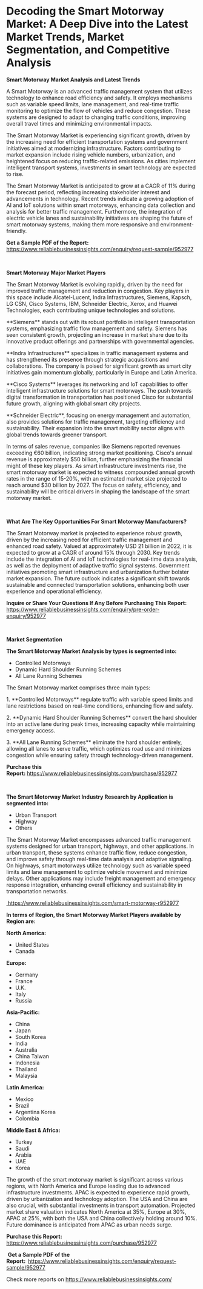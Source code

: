 <p><h1>Decoding the Smart Motorway Market: A Deep Dive into the Latest Market Trends, Market Segmentation, and Competitive Analysis</h1></p><p><strong>Smart Motorway Market Analysis and Latest Trends</strong></p>
<p><p>A Smart Motorway is an advanced traffic management system that utilizes technology to enhance road efficiency and safety. It employs mechanisms such as variable speed limits, lane management, and real-time traffic monitoring to optimize the flow of vehicles and reduce congestion. These systems are designed to adapt to changing traffic conditions, improving overall travel times and minimizing environmental impacts.</p><p>The Smart Motorway Market is experiencing significant growth, driven by the increasing need for efficient transportation systems and government initiatives aimed at modernizing infrastructure. Factors contributing to market expansion include rising vehicle numbers, urbanization, and heightened focus on reducing traffic-related emissions. As cities implement intelligent transport systems, investments in smart technology are expected to rise.</p><p>The Smart Motorway Market is anticipated to grow at a CAGR of 11% during the forecast period, reflecting increasing stakeholder interest and advancements in technology. Recent trends indicate a growing adoption of AI and IoT solutions within smart motorways, enhancing data collection and analysis for better traffic management. Furthermore, the integration of electric vehicle lanes and sustainability initiatives are shaping the future of smart motorway systems, making them more responsive and environment-friendly.</p></p>
<p><strong>Get a Sample PDF of the Report:&nbsp;</strong> <a href="https://www.reliablebusinessinsights.com/enquiry/request-sample/952977?utm_campaign=3148&utm_medium=2&utm_source=Github&utm_content=ia&utm_term=06032025&utm_id=smart-motorway">https://www.reliablebusinessinsights.com/enquiry/request-sample/952977</a></p>
<p>&nbsp;</p>
<p><strong>Smart Motorway Major Market Players</strong></p>
<p><p>The Smart Motorway Market is evolving rapidly, driven by the need for improved traffic management and reduction in congestion. Key players in this space include Alcatel-Lucent, Indra Infrastructures, Siemens, Kapsch, LG CSN, Cisco Systems, IBM, Schneider Electric, Xerox, and Huawei Technologies, each contributing unique technologies and solutions.</p><p>**Siemens** stands out with its robust portfolio in intelligent transportation systems, emphasizing traffic flow management and safety. Siemens has seen consistent growth, projecting an increase in market share due to its innovative product offerings and partnerships with governmental agencies.</p><p>**Indra Infrastructures** specializes in traffic management systems and has strengthened its presence through strategic acquisitions and collaborations. The company is poised for significant growth as smart city initiatives gain momentum globally, particularly in Europe and Latin America.</p><p>**Cisco Systems** leverages its networking and IoT capabilities to offer intelligent infrastructure solutions for smart motorways. The push towards digital transformation in transportation has positioned Cisco for substantial future growth, aligning with global smart city projects.</p><p>**Schneider Electric**, focusing on energy management and automation, also provides solutions for traffic management, targeting efficiency and sustainability. Their expansion into the smart mobility sector aligns with global trends towards greener transport.</p><p>In terms of sales revenue, companies like Siemens reported revenues exceeding €60 billion, indicating strong market positioning. Cisco's annual revenue is approximately $50 billion, further emphasizing the financial might of these key players. As smart infrastructure investments rise, the smart motorway market is expected to witness compounded annual growth rates in the range of 15-20%, with an estimated market size projected to reach around $30 billion by 2027. The focus on safety, efficiency, and sustainability will be critical drivers in shaping the landscape of the smart motorway market.</p></p>
<p>&nbsp;</p>
<p><strong>What Are The Key Opportunities For Smart Motorway Manufacturers?</strong></p>
<p><p>The Smart Motorway market is projected to experience robust growth, driven by the increasing need for efficient traffic management and enhanced road safety. Valued at approximately USD 21 billion in 2022, it is expected to grow at a CAGR of around 15% through 2030. Key trends include the integration of AI and IoT technologies for real-time data analysis, as well as the deployment of adaptive traffic signal systems. Government initiatives promoting smart infrastructure and urbanization further bolster market expansion. The future outlook indicates a significant shift towards sustainable and connected transportation solutions, enhancing both user experience and operational efficiency.</p></p>
<p><strong>Inquire or Share Your Questions If Any Before Purchasing This Report:</strong> <a href="https://www.reliablebusinessinsights.com/enquiry/pre-order-enquiry/952977?utm_campaign=3148&utm_medium=2&utm_source=Github&utm_content=ia&utm_term=06032025&utm_id=smart-motorway">https://www.reliablebusinessinsights.com/enquiry/pre-order-enquiry/952977</a></p>
<p>&nbsp;</p>
<p><strong>Market Segmentation</strong></p>
<p><strong>The Smart Motorway Market Analysis by types is segmented into:</strong></p>
<p><ul><li>Controlled Motorways</li><li>Dynamic Hard Shoulder Running Schemes</li><li>All Lane Running Schemes</li></ul></p>
<p><p>The Smart Motorway market comprises three main types: </p><p>1. **Controlled Motorways** regulate traffic with variable speed limits and lane restrictions based on real-time conditions, enhancing flow and safety. </p><p>2. **Dynamic Hard Shoulder Running Schemes** convert the hard shoulder into an active lane during peak times, increasing capacity while maintaining emergency access. </p><p>3. **All Lane Running Schemes** eliminate the hard shoulder entirely, allowing all lanes to serve traffic, which optimizes road use and minimizes congestion while ensuring safety through technology-driven management.</p></p>
<p><strong>Purchase this Report:&nbsp;</strong><a href="https://www.reliablebusinessinsights.com/purchase/952977?utm_campaign=3148&utm_medium=2&utm_source=Github&utm_content=ia&utm_term=06032025&utm_id=smart-motorway">https://www.reliablebusinessinsights.com/purchase/952977</a></p>
<p>&nbsp;</p>
<p><strong>The Smart Motorway Market Industry Research by Application is segmented into:</strong></p>
<p><ul><li>Urban Transport</li><li>Highway</li><li>Others</li></ul></p>
<p><p>The Smart Motorway Market encompasses advanced traffic management systems designed for urban transport, highways, and other applications. In urban transport, these systems enhance traffic flow, reduce congestion, and improve safety through real-time data analysis and adaptive signaling. On highways, smart motorways utilize technology such as variable speed limits and lane management to optimize vehicle movement and minimize delays. Other applications may include freight management and emergency response integration, enhancing overall efficiency and sustainability in transportation networks.</p></p>
<p><a href="https://www.reliablebusinessinsights.com/smart-motorway-r952977?utm_campaign=3148&utm_medium=2&utm_source=Github&utm_content=ia&utm_term=06032025&utm_id=smart-motorway">&nbsp;https://www.reliablebusinessinsights.com/smart-motorway-r952977</a></p>
<p><strong>In terms of Region, the Smart Motorway Market Players available by Region are:</strong></p>
<p>
    <p> <strong> North America: </strong>
        <ul>
            <li>United States</li>
            <li>Canada</li>
        </ul>
        </p> 
    <p> <strong> Europe: </strong>
        <ul>
            <li>Germany</li>
            <li>France</li>
            <li>U.K.</li>
            <li>Italy</li>
            <li>Russia</li>
        </ul>
        </p> 
    <p> <strong> Asia-Pacific: </strong>
        <ul>
            <li>China</li>
            <li>Japan</li>
            <li>South Korea</li>
            <li>India</li>
            <li>Australia</li>
            <li>China Taiwan</li>
            <li>Indonesia</li>
            <li>Thailand</li>
            <li>Malaysia</li>
        </ul>
        </p> 
    <p> <strong> Latin America: </strong>
        <ul>
            <li>Mexico</li>
            <li>Brazil</li>
            <li>Argentina Korea</li>
            <li>Colombia</li>
        </ul>
        </p> 
    <p> <strong> Middle East & Africa: </strong>
        <ul>
            <li>Turkey</li>
            <li>Saudi</li>
            <li>Arabia</li>
            <li>UAE</li>
            <li>Korea</li>
        </ul>
    </p>
    </p>
<p><p>The growth of the smart motorway market is significant across various regions, with North America and Europe leading due to advanced infrastructure investments. APAC is expected to experience rapid growth, driven by urbanization and technology adoption. The USA and China are also crucial, with substantial investments in transport automation. Projected market share valuation indicates North America at 35%, Europe at 30%, APAC at 25%, with both the USA and China collectively holding around 10%. Future dominance is anticipated from APAC as urban needs surge.</p></p>
<p><strong>Purchase this Report: </strong><a href="https://www.reliablebusinessinsights.com/purchase/952977?utm_campaign=3148&utm_medium=2&utm_source=Github&utm_content=ia&utm_term=06032025&utm_id=smart-motorway">https://www.reliablebusinessinsights.com/purchase/952977</a></p>
<p>&nbsp;<strong>Get a Sample PDF of the Report:&nbsp;&nbsp;</strong><a href="https://www.reliablebusinessinsights.com/enquiry/request-sample/952977?utm_campaign=3148&utm_medium=2&utm_source=Github&utm_content=ia&utm_term=06032025&utm_id=smart-motorway">https://www.reliablebusinessinsights.com/enquiry/request-sample/952977</a></p>
<p><strong></strong></p>
<p>Check more reports on <a href="https://www.reliablebusinessinsights.com/?utm_campaign=3148&utm_medium=2&utm_source=Github&utm_content=ia&utm_term=06032025&utm_id=smart-motorway">https://www.reliablebusinessinsights.com/</a></p>